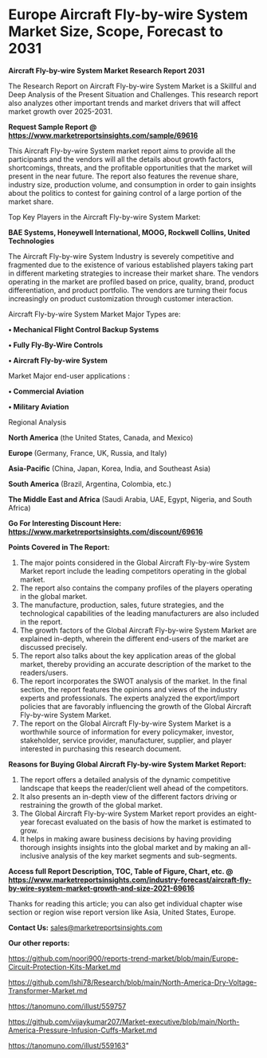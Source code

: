 # Europe Aircraft Fly-by-wire System Market Size, Scope, Forecast to 2031

<strong>Aircraft Fly-by-wire System Market Research Report 2031</strong>

The Research Report on Aircraft Fly-by-wire System Market is a Skillful and Deep Analysis of the Present Situation and Challenges. This research report also analyzes other important trends and market drivers that will affect market growth over 2025-2031.

<strong>Request Sample Report @ <a href=https://www.marketreportsinsights.com/sample/69616>https://www.marketreportsinsights.com/sample/69616</a></strong>

This Aircraft Fly-by-wire System market report aims to provide all the participants and the vendors will all the details about growth factors, shortcomings, threats, and the profitable opportunities that the market will present in the near future. The report also features the revenue share, industry size, production volume, and consumption in order to gain insights about the politics to contest for gaining control of a large portion of the market share.

Top Key Players in the Aircraft Fly-by-wire System Market:

<strong>BAE Systems, Honeywell International, MOOG, Rockwell Collins, United Technologies</strong>

The Aircraft Fly-by-wire System Industry is severely competitive and fragmented due to the existence of various established players taking part in different marketing strategies to increase their market share. The vendors operating in the market are profiled based on price, quality, brand, product differentiation, and product portfolio. The vendors are turning their focus increasingly on product customization through customer interaction.

Aircraft Fly-by-wire System Market Major Types are:

<strong>• Mechanical Flight Control Backup Systems

• Fully Fly-By-Wire Controls

• Aircraft Fly-by-wire System</strong>

Market Major end-user applications :

<strong>• Commercial Aviation

• Military Aviation</strong>

Regional Analysis

</u><strong><b>North America</b></strong> (the United States, Canada, and Mexico)

<strong><b>Europe </b></strong>(Germany, France, UK, Russia, and Italy)

<strong><b>Asia-Pacific</b></strong> (China, Japan, Korea, India, and Southeast Asia)

<strong><b>South America</b></strong> (Brazil, Argentina, Colombia, etc.)

<strong><b>The Middle East and Africa</b></strong> (Saudi Arabia, UAE, Egypt, Nigeria, and South Africa)

<strong>Go For Interesting Discount Here: <a href=https://www.marketreportsinsights.com/discount/69616>https://www.marketreportsinsights.com/discount/69616</a></strong>

<strong>Points Covered in The Report:</strong>
<ol>
  <li>The major points considered in the Global Aircraft Fly-by-wire System Market report include the leading competitors operating in the global market.</li>
  <li>The report also contains the company profiles of the players operating in the global market.</li>
  <li>The manufacture, production, sales, future strategies, and the technological capabilities of the leading manufacturers are also included in the report.</li>
  <li>The growth factors of the Global Aircraft Fly-by-wire System Market are explained in-depth, wherein the different end-users of the market are discussed precisely.</li>
  <li>The report also talks about the key application areas of the global market, thereby providing an accurate description of the market to the readers/users.</li>
  <li>The report incorporates the SWOT analysis of the market. In the final section, the report features the opinions and views of the industry experts and professionals. The experts analyzed the export/import policies that are favorably influencing the growth of the Global Aircraft Fly-by-wire System Market.</li>
  <li>The report on the Global Aircraft Fly-by-wire System Market is a worthwhile source of information for every policymaker, investor, stakeholder, service provider, manufacturer, supplier, and player interested in purchasing this research document.</li>
</ol>
<strong>Reasons for Buying Global Aircraft Fly-by-wire System Market Report:</strong>

<ol>
  <li>The report offers a detailed analysis of the dynamic competitive landscape that keeps the reader/client well ahead of the competitors.</li>
  <li>It also presents an in-depth view of the different factors driving or restraining the growth of the global market.</li>
  <li>The Global Aircraft Fly-by-wire System Market report provides an eight-year forecast evaluated on the basis of how the market is estimated to grow.</li>
  <li>It helps in making aware business decisions by having providing thorough insights insights into the global market and by making an all-inclusive analysis of the key market segments and sub-segments.</li>
</ol>
<strong>Access full Report Description, TOC, Table of Figure, Chart, etc. @ <a href=https://www.marketreportsinsights.com/industry-forecast/aircraft-fly-by-wire-system-market-growth-and-size-2021-69616>https://www.marketreportsinsights.com/industry-forecast/aircraft-fly-by-wire-system-market-growth-and-size-2021-69616</a></strong>


Thanks for reading this article; you can also get individual chapter wise section or region wise report version like Asia, United States, Europe.

<strong>Contact Us:</strong>
sales@marketreportsinsights.com

<strong>Our other reports:</strong>

<a href=https://github.com/noori900/reports-trend-market/blob/main/Europe-Circuit-Protection-Kits-Market.md>https://github.com/noori900/reports-trend-market/blob/main/Europe-Circuit-Protection-Kits-Market.md</a>

<a href=https://github.com/Ishi78/Research/blob/main/North-America-Dry-Voltage-Transformer-Market.md>https://github.com/Ishi78/Research/blob/main/North-America-Dry-Voltage-Transformer-Market.md</a>

<a href=https://tanomuno.com/illust/559757>https://tanomuno.com/illust/559757</a>

<a href=https://github.com/vijaykumar207/Market-executive/blob/main/North-America-Pressure-Infusion-Cuffs-Market.md>https://github.com/vijaykumar207/Market-executive/blob/main/North-America-Pressure-Infusion-Cuffs-Market.md</a>

<a href=https://tanomuno.com/illust/559163>https://tanomuno.com/illust/559163</a>"
